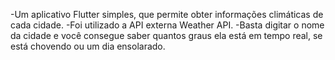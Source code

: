 -Um aplicativo Flutter simples, que permite obter informações climáticas de cada cidade.
-Foi utilizado a API externa Weather API.
-Basta digitar o nome da cidade e você consegue saber quantos graus ela está em tempo real, se está chovendo ou um dia ensolarado.
